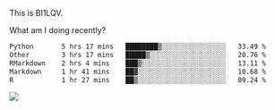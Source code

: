 This is BI1LQV.

What am I doing recently?

<!--START_SECTION:waka-->

```txt
Python       5 hrs 17 mins   ████████▒░░░░░░░░░░░░░░░░   33.49 %
Other        3 hrs 17 mins   █████▒░░░░░░░░░░░░░░░░░░░   20.76 %
RMarkdown    2 hrs 4 mins    ███▒░░░░░░░░░░░░░░░░░░░░░   13.11 %
Markdown     1 hr 41 mins    ██▓░░░░░░░░░░░░░░░░░░░░░░   10.68 %
R            1 hr 27 mins    ██▒░░░░░░░░░░░░░░░░░░░░░░   09.24 %
```

<!--END_SECTION:waka-->

<img src="https://github-readme-stats.vercel.app/api?username=bi1lqv&show_icons=true&count_private=true">
